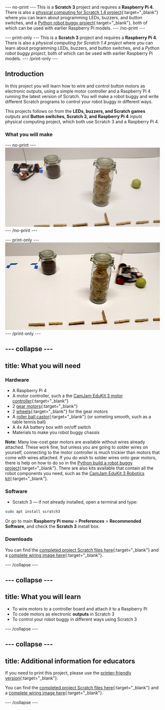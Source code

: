 --- no-print ---
This is a **Scratch 3** project and requires a **Raspberry Pi 4**. There is also a [physical computing for Scratch 1.4 project](https://projects.raspberrypi.org/en/projects/physical-computing-with-scratch14){:target="_blank"} where you can learn about programming LEDs, buzzers, and button switches, and a [Python robot buggy project](https://projects.raspberrypi.org/en/projects/build-a-buggy){:target="_blank"}, both of which can be used with earlier Raspberry Pi models.
--- /no-print ---

--- print-only ---
This is a **Scratch 3** project and requires a **Raspberry Pi 4**. There is also a _physical computing for Scratch 1.4 project_ where you can learn about programming LEDs, buzzers, and button switches, and a _Python robot buggy project_, both of which can be used with earlier Raspberry Pi models.
--- /print-only ---

## Introduction

In this project you will learn how to wire and control button motors as electronic outputs, using a simple motor controller and a Raspberry Pi 4 running the latest version of Scratch. 
You will make a robot buggy and write different Scratch programs to control your robot buggy in different ways.

This projects follows on from the **LEDs, buzzers, and Scratch games** _outputs_ and **Button switches, Scratch 3, and Raspberry Pi 4** _inputs_ physical computing project, which both use Scratch 3 and a Raspberry Pi 4.

### What you will make

--- no-print ---
![Complete project](images/mazeJourneys_mazeTrial5.gif)
--- /no-print ---

--- print-only ---
![Complete project](images/mazeJourneys_mazeTrial5.png)
--- /print-only ---

--- collapse ---
---
title: What you will need
---
### Hardware

+ A Raspberry Pi 4
+ A motor controller, such a the [CamJam EduKit 3 motor controller](https://thepihut.com/products/camjam-edukit-motor-controller){:target="_blank"}
+ 2 [gear motors](https://thepihut.com/products/adafruit-dc-gearbox-motor-tt-motor-200rpm-3-to-6vdc-ada3777){:target="_blank"}
+ 2 [wheels](https://thepihut.com/products/adafruit-black-multi-hub-wheel-for-tt-lego-or-n20-motor-65mm-diameter-ada4205){:target="_blank"} for the gear motors
+ A [roller ball castor](https://shop.pimoroni.com/products/pololu-ball-caster-with-3-4-metal-ball?variant=390424422){:target="_blank"} (or someting smooth, such as a table tennis ball)
+ A 4x AA battery box with on/off switch
+ Materials to make you robot buggy chassis

**Note:** Many low-cost gear motors are available without wires already attached. These work fine, but unless you are going to solder wires on yourself, connecting to the motor controller is much trickier than motors that come with wires attached.
If you do wish to solder wires onto gear motors, there is help on how to do so in the [Python build a robot buggy project](https://projects.raspberrypi.org/en/projects/build-a-buggy/2){:target="_blank"}.
There are also kits available that contain all the robot components you need, such as the [CamJam EduKit 3 Robotics kit](https://thepihut.com/products/camjam-edukit-3-robotics){:target="_blank"}.

### Software

+ Scratch 3 — if not already installed, open a terminal and type:

```bash
sudo apt install scratch3
```

Or go to main **Raspberry Pi menu** > **Preferences** > **Recommended Software**, and check the **Scratch 3** install box.

### Downloads

You can find the [completed project Scratch files here](http://rpf.io/p/en/motor-robot-buggy-scratch-get){:target="_blank"} and a [complete wiring image here](http://rpf.io/p/en/motor-robot-buggy-scratch-go){:target="_blank"}.

--- /collapse ---

--- collapse ---
---
title: What you will learn
---

+ To wire motors to a controller board and attach it to a Raspberry Pi
+ To code motors as electronic **outputs** in Scratch 3
+ To control your robot buggy in different ways using Scratch 3

--- /collapse ---

--- collapse ---
---
title: Additional information for educators
---

If you need to print this project, please use the [printer-friendly version](https://projects.raspberrypi.org/en/projects/motor-robot-buggy-scratch/print){:target="_blank"}.

You can find the [completed project Scratch files here](http://rpf.io/p/en/motor-robot-buggy-scratch-get){:target="_blank"} and a [complete wiring image here](http://rpf.io/p/en/motor-robot-buggy-scratch-go){:target="_blank"}.

--- /collapse ---
